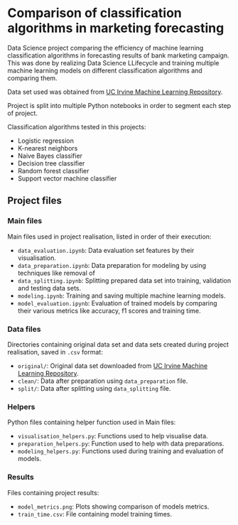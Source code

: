 # Comparison of classification algorithms in marketing forecasting
Data Science project comparing the efficiency of machine learning classification algorithms in forecasting results of bank marketing campaign. This was done by realizing Data Science LLifecycle and training multiple machine learning models on different classification algorithms and comparing them. 

Data set used was obtained from [UC Irvine Machine Learning Repository](https://archive.ics.uci.edu/).

Project is split into multiple Python notebooks in order to segment each step of project.

Classification algorithms tested in this projects:
- Logistic regression
- K-nearest neighbors
- Naive Bayes classifier
- Decision tree classifier
- Random forest classifier
- Support vector machine classifier

## Project files

### Main files
 Main files used in project realisation, listed in order of their execution: 
- `data_evaluation.ipynb`: Data evaluation set features by their visualisation.
- `data_preparation.ipynb`: Data preparation for modeling by using techniques like removal of 
- `data_splitting.ipynb`: Splitting prepared data set into training, validation and testing data sets.
- `modeling.ipynb`: Training and saving multiple machine learning models.
- `model_evaluation.ipynb`: Evaluation of trained models by comparing their various metrics like accuracy, f1 scores and training time.

### Data files
 Directories containing original data set and data sets created during project realisation, saved in `.csv` format:
- `original/`: Original data set downloaded from [UC Irvine Machine Learning Repository](https://archive.ics.uci.edu/).
- `clean/`: Data after preparation using `data_preparation` file.
- `split/`: Data after splitting using `data_splitting` file.

### Helpers
Python files containing helper function used in Main files:
- `visualisation_helpers.py`: Functions used to help visualise data.
- `preparation_helpers.py`: Function used to help with data preparations.
- `modeling_helpers.py`: Functions used during training and evaluation of models.

### Results
Files containing project results:
- `model_metrics.png`: Plots showing comparison of models metrics.
- `train_time.csv`: File containing model training times.
